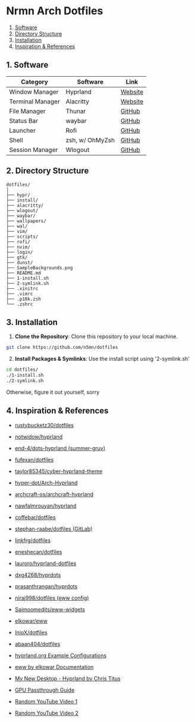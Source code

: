 # Nrmn Arch Dotfiles



1. [Software](#1-software)
2. [Directory Structure](#2-directory-structure)
3. [Installation](#3-installation)
4. [Inspiration & References](#4-inspiration--references)

## 1. Software
| Category               | Software               | Link                                          |
|------------------------|------------------------|-----------------------------------------------|
| Window Manager         | Hyprland               | [Website](https://hyprland.org/)              |
| Terminal Manager       | Alacritty              | [Website](https://alacritty.org/)             |
| File Manager           | Thunar                 | [GitHub](https://github.com/xfce-mirror/thunar) |
| Status Bar             | waybar                 | [GitHub](https://github.com/Alexays/Waybar)   |
| Launcher               | Rofi                   | [GitHub](https://github.com/davatorium/rofi)  |
| Shell                  | zsh, w/ OhMyZsh        | [GitHub](https://github.com/ohmyzsh/ohmyzsh/wiki/Installing-ZSH) |
| Session Manager        | Wlogout                | [GitHub](https://github.com/ArtsyMacaw/wlogout) |

## 2. Directory Structure

```
dotfiles/
│
├── hypr/
├── install/
├── alacritty/
├── wlogout/
├── waybar/
├── wallpapers/
├── wal/
├── vim/
├── scripts/
├── rofi/
├── nvim/
├── login/
├── gtk/
├── dunst/
├── SampleBackgrounds.png
├── README.md
├── 1-install.sh
├── 2-symlink.sh
├── .xinitrc
├── .vimrc
├── .p10k.zsh
└── .zshrc
```

## 3. Installation

1. **Clone the Repository**: Clone this repository to your local machine.

```bash
git clone https://github.com/n5mn/dotfiles
```

2. **Install Packages & Symlinks**: Use the install script using '2-symlink.sh'

```bash
cd dotfiles/
./1-install.sh
./2-symlink.sh
```

Otherwise, figure it out yourself, sorry

## 4. Inspiration & References


- [rustybucketz30/dotfiles](https://github.com/rustybucketz30/dotfiles)

  
- [notwidow/hyprland](https://github.com/notwidow/hyprland)
- [end-4/dots-hyprland (summer-gruv)](https://github.com/end-4/dots-hyprland/tree/summer-gruv)
- [fufexan/dotfiles](https://github.com/fufexan/dotfiles)
- [taylor85345/cyber-hyprland-theme](https://github.com/taylor85345/cyber-hyprland-theme)
- [hyper-dot/Arch-Hyprland](https://github.com/hyper-dot/Arch-Hyprland)
- [archcraft-os/archcraft-hyprland](https://github.com/archcraft-os/archcraft-hyprland)
- [nawfalmrouyan/hyprland](https://github.com/nawfalmrouyan/hyprland)
- [coffebar/dotfiles](https://github.com/coffebar/dotfiles)
- [stephan-raabe/dotfiles (GitLab)](https://gitlab.com/stephan-raabe/dotfiles)
- [linkfrg/dotfiles](https://github.com/linkfrg/dotfiles)
- [eneshecan/dotfiles](https://github.com/eneshecan/dotfiles)
- [lauroro/hyprland-dotfiles](https://github.com/lauroro/hyprland-dotfiles)
- [dxg4268/hyprdots](https://github.com/dxg4268/hyprdots)
- [prasanthrangan/hyprdots](https://github.com/prasanthrangan/hyprdots)
- [niraj998/dotfiles (eww config)](https://github.com/niraj998/dotfiles/tree/main/.config/eww)
- [Saimoomedits/eww-widgets](https://github.com/Saimoomedits/eww-widgets)
- [elkowar/eww](https://github.com/elkowar/eww)
- [InioX/dotfiles](https://github.com/InioX/dotfiles/)
- [abaan404/dotfiles](https://github.com/abaan404/dotfiles)
- [hyprland.org Example Configurations](https://wiki.hyprland.org/Configuring/Example-configurations/)
- [eww by elkowar Documentation](https://elkowar.github.io/eww/)

- [My New Desktop - Hyprland by Chris Titus](https://christitus.com/my-new-desktop-hyprland/)
- [GPU Passthrough Guide](https://www.youtube.com/watch?v=EujO_5KvCCo)
- [Random YouTube Video 1](https://www.youtube.com/watch?v=_nyStxAI75s)
- [Random YouTube Video 2](https://www.youtube.com/watch?v=nNvciN4sGKQ&t=69s)
